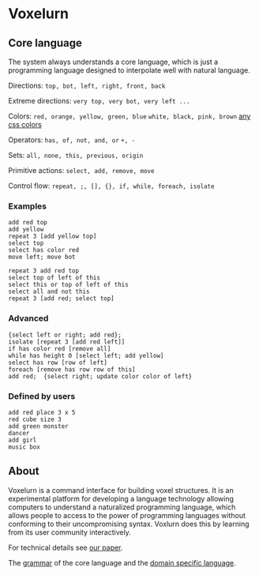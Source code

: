 # Voxelurn

## Core language
The system always understands a core language, which is just a programming language designed to interpolate well with natural language.

Directions:
`top, bot, left, right, front, back`

Extreme directions: `very top, very bot, very left ...`

Colors:
`red, orange, yellow, green, blue`
`white, black, pink, brown`
[any css colors](https://www.w3schools.com/cssref/css_colors.asp)

Operators:
`has, of, not, and, or`
`+, -`

Sets: `all, none, this, previous, origin`

Primitive actions:
`select, add, remove, move`

Control flow: `repeat, ;, [], {}, if, while, foreach, isolate`

### Examples
```
add red top
add yellow
repeat 3 [add yellow top]
select top
select has color red
move left; move bot
```

```
repeat 3 add red top
select top of left of this
select this or top of left of this
select all and not this
repeat 3 [add red; select top]
```

### Advanced

```
{select left or right; add red};
isolate [repeat 3 [add red left]]
if has color red [remove all]
while has height 0 [select left; add yellow]
select has row [row of left]
foreach [remove has row row of this]  
add red;  {select right; update color color of left}
```

### Defined by users

```
add red place 3 x 5
red cube size 3
add green monster
dancer
add girl
music box
```

## About

Voxelurn is a command interface for building voxel structures. It is an experimental platform for developing a language technology allowing computers to understand a naturalized programming language, which allows people to access to the power of programming languages without conforming to their uncompromising syntax. Voxlurn does this by learning from its user community interactively.

For technical details see [our paper](https://arxiv.org/abs/1704.06956).

The [grammar](https://github.com/sidaw/sempre-interactive/blob/master/interactive/dal.grammar) of the core language and the [domain specific language](https://github.com/sidaw/sempre-interactive/blob/master/interactive/voxelurn.grammar).








